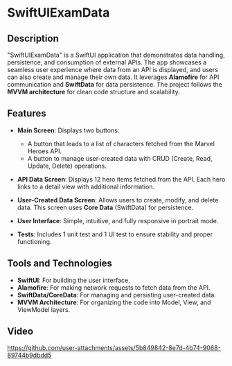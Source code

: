 # SwiftUIExamData

## Description
"SwiftUIExamData" is a SwiftUI application that demonstrates data handling, persistence, and consumption of external APIs. The app showcases a seamless user experience where data from an API is displayed, and users can also create and manage their own data. It leverages **Alamofire** for API communication and **SwiftData** for data persistence. The project follows the **MVVM architecture** for clean code structure and scalability.

## Features
- **Main Screen**: Displays two buttons:
  - A button that leads to a list of characters fetched from the Marvel Heroes API.
  - A button to manage user-created data with CRUD (Create, Read, Update, Delete) operations.
  
- **API Data Screen**: Displays 12 hero items fetched from the API. Each hero links to a detail view with additional information.
  
- **User-Created Data Screen**: Allows users to create, modify, and delete data. This screen uses **Core Data** (SwiftData) for persistence.

- **User Interface**: Simple, intuitive, and fully responsive in portrait mode.

- **Tests**: Includes 1 unit test and 1 UI test to ensure stability and proper functioning.

## Tools and Technologies
- **SwiftUI**: For building the user interface.
- **Alamofire**: For making network requests to fetch data from the API.
- **SwiftData/CoreData**: For managing and persisting user-created data.
- **MVVM Architecture**: For organizing the code into Model, View, and ViewModel layers.
  
## Video

https://github.com/user-attachments/assets/5b849842-8e7d-4b74-9068-89744b9dbdd5
